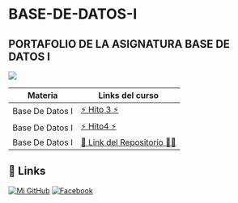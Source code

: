 # BASE-DE-DATOS-I
## PORTAFOLIO DE LA ASIGNATURA BASE DE DATOS I
![](https://www.beedigital.es/wp-content/uploads/2020/11/crear-base-de-datos.jpg)

| Materia | Links del curso |
| ------ | ----- |
|Base De Datos I| [⚡️ Hito 3 ⚡](https://github.com/SergioAndresMendozaAlvarado/BASE-DE-DATOS-I/tree/main/HITO%203)
|Base De Datos I|[⚡️ Hito4 ⚡️](https://github.com/SergioAndresMendozaAlvarado/BASE-DE-DATOS-I/tree/main/LABS_HITO-4)
|Base De Datos I|[👯‍ Link del Repositorio 👯‍♀️](https://github.com/SergioAndresMendozaAlvarado)



## 🔗 Links
[![Mi GitHub](https://img.shields.io/badge/my_portfolio-000?style=for-the-badge&logo=ko-fi&logoColor=white)](https://github.com/SergioAndresMendozaAlvarado)
[![Facebook](https://img.shields.io/badge/linkedin-0A66C2?style=for-the-badge&logo=linkedin&logoColor=white)](https://www.facebook.com/profile.php?id=100004442296942)
